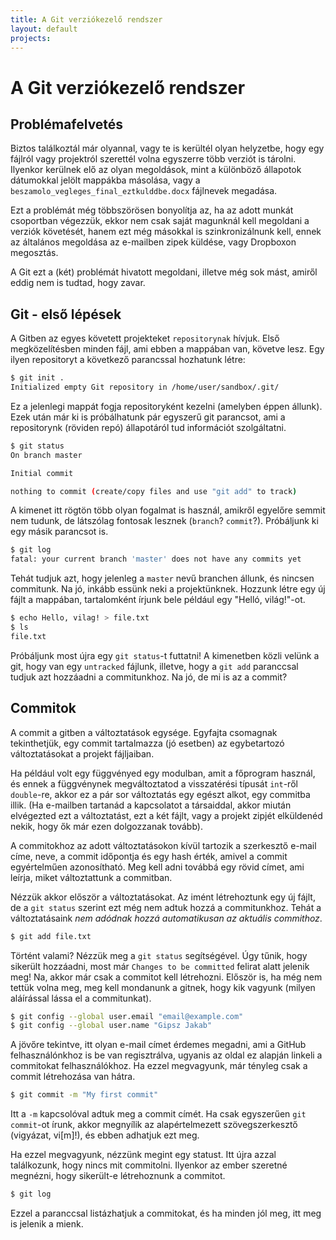 ```yaml
---
title: A Git verziókezelő rendszer
layout: default
projects:
---
```

# A Git verziókezelő rendszer

## Problémafelvetés

Biztos találkoztál már olyannal, vagy te is kerültél olyan helyzetbe, hogy egy fájlról vagy projektról szerettél volna egyszerre több verziót is tárolni. Ilyenkor kerülnek elő az olyan megoldások, mint a különböző állapotok dátumokkal jelölt mappákba másolása, vagy a `beszamolo_vegleges_final_eztkulddbe.docx` fájlnevek megadása.

Ezt a problémát még többszörösen bonyolítja az, ha az adott munkát csoportban végezzük, ekkor nem csak saját magunknál kell megoldani a verziók követését, hanem ezt még másokkal is szinkronizálnunk kell, ennek az általános megoldása az e-mailben zipek küldése, vagy Dropboxon megosztás.

A Git ezt a (két) problémát hivatott megoldani, illetve még sok mást, amiről eddig nem is tudtad, hogy zavar.

## Git - első lépések

A Gitben az egyes követett projekteket `repositorynak` hívjuk. Első megközelítésben minden fájl, ami ebben a mappában van, követve lesz. Egy ilyen repositoryt a következő parancssal hozhatunk létre:

```bash
$ git init .
Initialized empty Git repository in /home/user/sandbox/.git/
```

Ez a jelenlegi mappát fogja repositoryként kezelni (amelyben éppen állunk). Ezek után már ki is próbálhatunk pár egyszerű git parancsot, ami a repositorynk (röviden repó) állapotáról tud információt szolgáltatni.

```bash
$ git status
On branch master

Initial commit

nothing to commit (create/copy files and use "git add" to track)
```

A kimenet itt rögtön több olyan fogalmat is használ, amikről egyelőre semmit nem tudunk, de látszólag fontosak lesznek (`branch`? `commit`?). Próbáljunk ki egy másik parancsot is.

```bash
$ git log
fatal: your current branch 'master' does not have any commits yet
```

Tehát tudjuk azt, hogy jelenleg a `master` nevű branchen állunk, és nincsen commitunk. Na jó, inkább essünk neki a projektünknek. Hozzunk létre egy új fájlt a mappában, tartalomként írjunk bele például egy "Helló, világ!"-ot.

```bash
$ echo Hello, vilag! > file.txt
$ ls
file.txt
```

Próbáljunk most újra egy `git status`-t futtatni! A kimenetben közli velünk a git, hogy van egy `untracked` fájlunk, illetve, hogy a `git add` paranccsal tudjuk azt hozzáadni a commitunkhoz. Na jó, de mi is az a commit?

## Commitok

A commit a gitben a változtatások egysége. Egyfajta csomagnak tekinthetjük, egy commit tartalmazza (jó esetben) az egybetartozó változtatásokat a projekt fájljaiban.

Ha például volt egy függvényed egy modulban, amit a főprogram használ, és ennek a függvénynek megváltoztatod a visszatérési típusát `int`-ről `double`-re, akkor ez a pár sor változtatás egy egészt alkot, egy commitba illik. (Ha e-mailben tartanád a kapcsolatot a társaiddal, akkor miután elvégezted ezt a változtatást, ezt a két fájlt, vagy a projekt zipjét elküldenéd nekik, hogy ők már ezen dolgozzanak tovább).

A commitokhoz az adott változtatásokon kívül tartozik a szerkesztő e-mail címe, neve, a commit időpontja és egy hash érték, amivel a commit egyértelműen azonosítható. Meg kell adni továbbá egy rövid címet, ami leírja, miket változtattunk a commitban.

Nézzük akkor először a változtatásokat. Az imént létrehoztunk egy új fájlt, de a `git status` szerint ezt még nem adtuk hozzá a commitunkhoz. Tehát a változtatásaink *nem adódnak hozzá automatikusan az aktuális commithoz*.

```bash
$ git add file.txt
```

Történt valami? Nézzük meg a `git status` segítségével. Úgy tűnik, hogy sikerült hozzáadni, most már `Changes to be committed` felirat alatt jelenik meg! Na, akkor már csak a commitot kell létrehozni. Először is, ha még nem tettük volna meg, meg kell mondanunk a gitnek, hogy kik vagyunk (milyen aláírással lássa el a commitunkat).

```bash
$ git config --global user.email "email@example.com"
$ git config --global user.name "Gipsz Jakab"
```

A jövőre tekintve, itt olyan e-mail címet érdemes megadni, ami a GitHub felhasználónkhoz is be van regisztrálva, ugyanis az oldal ez alapján linkeli a commitokat felhasználókhoz. Ha ezzel megvagyunk, már tényleg csak a commit létrehozása van hátra.

```bash
$ git commit -m "My first commit"
```

Itt a `-m` kapcsolóval adtuk meg a commit címét. Ha csak egyszerűen `git commit`-ot írunk, akkor megnyílik az alapértelmezett szövegszerkesztő (vigyázat, vi[m]!), és ebben adhatjuk ezt meg.

Ha ezzel megvagyunk, nézzünk megint egy statust. Itt újra azzal találkozunk, hogy nincs mit commitolni. Ilyenkor az ember szeretné megnézni, hogy sikerült-e létrehoznunk a commitot.

```bash
$ git log
```

Ezzel a paranccsal listázhatjuk a commitokat, és ha minden jól meg, itt meg is jelenik a mienk.
